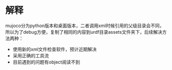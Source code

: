 # 解释
mujoco分为python版本和桌面版本，二者调用xml时候引用的父级目录会不同，所以为了debug方便，复制了相同的内容到urdf目录assets文件夹下，后续解决方法两种：
- 使用新的xml文件检查软件，预计近期解决
- 采用正确的工具流
- 目前遇到的问题有object阅读不到